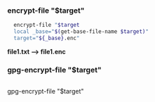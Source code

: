
### encrypt-file "$target"
```bash
  encrypt-file "$target
  local _base="$(get-base-file-name $target)"
  target="${_base}.enc"
```
**file1.txt --> file1.enc**

### gpg-encrypt-file "$target"
```bash

```

gpg-encrypt-file "$target"
